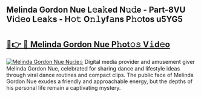 ## Melinda Gordon Nue L𝚎a𝚔ed N𝚞𝚍e - Part-8VU Vi𝚍𝚎o L𝚎a𝚔s - H𝚘𝚝 O𝚗𝚕yf𝚊ns P𝚑𝚘tos u5YG5

# <h2><a href="http://kfc6afj.oniu.top/?m=Melinda+Gordon+Nue">🔗👉 🔴 Melinda Gordon Nue P𝚑ot𝚘𝚜 V𝚒d𝚎o</a></h2>

[![Melinda Gordon Nue Nu𝚍e𝚜](https://i.imgur.com/0qMVB7G.gif)](http://kfc6afj.oniu.top/?m=Melinda+Gordon+Nue)
Digital media provider and amusement giver Melinda Gordon Nue, celebrated for sharing dance and lifestyle ideas through viral dance routines and compact clips. The public face of Melinda Gordon Nue exudes a friendly and approachable energy, but the depths of his personal life remain a captivating mystery.  
